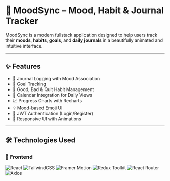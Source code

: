 # 🧠 MoodSync – Mood, Habit & Journal Tracker

MoodSync is a modern fullstack application designed to help users track their **moods**, **habits**, **goals**, and **daily journals** in a beautifully animated and intuitive interface.

---

## ✨ Features

- 📝 Journal Logging with Mood Association
- 🎯 Goal Tracking
- 🔄 Good, Bad & Quit Habit Management
- 📅 Calendar Integration for Daily Views
- 📈 Progress Charts with Recharts
- 💡 Mood-based Emoji UI
- 🔐 JWT Authentication (Login/Register)
- 🎨 Responsive UI with Animations

---
## 🛠️ Technologies Used

### 🚀 Frontend

 ![React](https://img.shields.io/badge/React-20232A?logo=react&logoColor=61DAFB)
 ![TailwindCSS](https://img.shields.io/badge/Tailwind_CSS-06B6D4?logo=tailwindcss&logoColor=white)
![Framer Motion](https://img.shields.io/badge/Framer_Motion-black?logo=framer&logoColor=white)
 ![Redux Toolkit](https://img.shields.io/badge/Redux_Toolkit-593D88?logo=redux&logoColor=white)
 ![React Router](https://img.shields.io/badge/React_Router-CA4245?logo=react-router&logoColor=white)
 ![Axios](https://img.shields.io/badge/Axios-5A29E4?logo=axios&logoColor=white)


